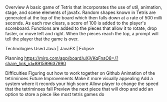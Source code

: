 Overview
A basic game of Tetris that incorporates the use of util, animation, stage, and scene elements of javafx. Random shapes known in Tetris are generated at the top of the board which then falls down at a rate of 500 milli seconds. As each row clears, a score of 100 is added to the player's scoreboard. Functions are added to the pieces that allow it to rotate, drop faster, or move left and right. When the pieces reach the top, a prompt will tell the player that the game is over.

Technologies Used
Java | JavaFX | Eclipse

Planning
https://miro.com/app/board/uXjVKqFnsO8=/?share_link_id=891599637990

Difficulties
Figuring out how to work together on Github
Animation of the tetriminoes
Future Improvements
Make it more visually appealing
Add a system where it records your high score
Allow player to change the speed that the tetriminoes fall
Preview the next piece that will drop and add an option to store a piece like most tetris games do
